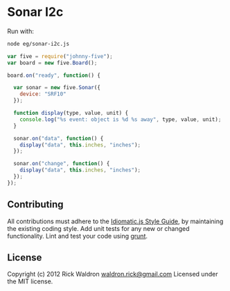 # Sonar I2c

Run with:
```bash
node eg/sonar-i2c.js
```


```javascript
var five = require("johnny-five");
var board = new five.Board();

board.on("ready", function() {

  var sonar = new five.Sonar({
    device: "SRF10"
  });

  function display(type, value, unit) {
    console.log("%s event: object is %d %s away", type, value, unit);
  }

  sonar.on("data", function() {
    display("data", this.inches, "inches");
  });

  sonar.on("change", function() {
    display("data", this.inches, "inches");
  });
});

```













## Contributing
All contributions must adhere to the [Idiomatic.js Style Guide](https://github.com/rwldrn/idiomatic.js),
by maintaining the existing coding style. Add unit tests for any new or changed functionality. Lint and test your code using [grunt](https://github.com/cowboy/grunt).

## License
Copyright (c) 2012 Rick Waldron <waldron.rick@gmail.com>
Licensed under the MIT license.
